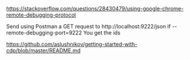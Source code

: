https://stackoverflow.com/questions/28430479/using-google-chrome-remote-debugging-protocol

Send using Postman a GET request to http://localhost:9222/json if --remote-debugging-port=9222
You get the ids

https://github.com/aslushnikov/getting-started-with-cdp/blob/master/README.md